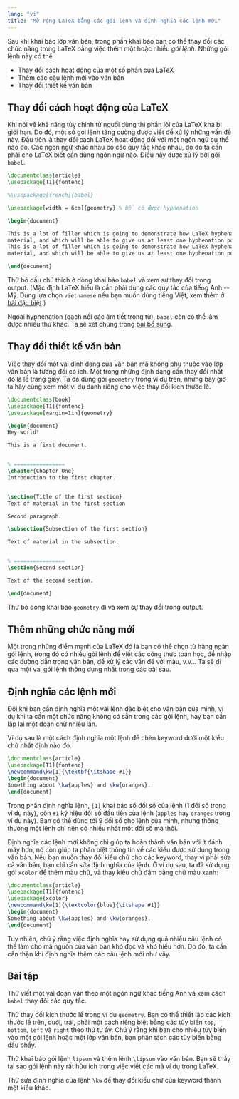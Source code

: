 ```yaml
---
lang: "vi"
title: "Mở rộng LaTeX bằng các gói lệnh và định nghĩa các lệnh mới"
---
```


Sau khi khai báo lớp văn bản, trong phần khai báo bạn có thể thay đổi các chức
năng trong LaTeX bằng việc thêm một hoặc nhiều *gói lệnh*. Những gói lệnh này
có thể

- Thay đổi cách hoạt động của một số phần của LaTeX
- Thêm các câu lệnh mới vào văn bản
- Thay đổi thiết kế văn bản

## Thay đổi cách hoạt động của LaTeX

Khi nói về khả năng tùy chỉnh từ người dùng thì phần lõi của LaTeX khá bị giới
hạn. Do đó, một số gói lệnh tăng cường được viết để xử lý những vấn đề này. Đầu
tiên là thay đổi cách LaTeX hoạt động đối với một ngôn ngữ cụ thể nào đó. Các
ngôn ngữ khác nhau có các quy tắc khác nhau, do đó ta cần phải cho LaTeX biết
cần dùng ngôn ngữ nào. Điều này được xử lý bởi gói `babel`.

```latex
\documentclass{article}
\usepackage[T1]{fontenc}

%\usepackage[french]{babel}

\usepackage[width = 6cm]{geometry} % Để có được hyphenation

\begin{document}

This is a lot of filler which is going to demonstrate how LaTeX hyphenates
material, and which will be able to give us at least one hyphenation point.
This is a lot of filler which is going to demonstrate how LaTeX hyphenates
material, and which will be able to give us at least one hyphenation point.

\end{document}
```

Thử bỏ dấu chú thích ở dòng khai báo `babel` và xem sự thay đổi trong output.
(Mặc định LaTeX hiểu là cần phải dùng các quy tắc của tiếng Anh -- Mỹ. Dùng
lựa chọn `vietnamese` nếu bạn muốn dùng tiếng Việt, xem thêm ở
[bài đặc biệt](language-01).)

Ngoài hyphenation (gạch nối các âm tiết trong từ), `babel` còn có thể làm được
nhiều thứ khác. Ta sẽ xét chúng trong [bài bổ sung](more-06).

## Thay đổi thiết kế văn bản

Việc thay đổi một vài định dạng của văn bản mà không phụ thuộc vào lớp văn bản
là tương đối có ích. Một trong những định dạng cần thay đổi nhất đó là lề trang
giấy. Ta đã dùng gói `geometry` trong ví dụ trên, nhưng bây giờ ta hãy cùng xem
một ví dụ dành riêng cho việc thay đổi kích thước lề.

```latex
\documentclass{book}
\usepackage[T1]{fontenc}
\usepackage[margin=1in]{geometry}

\begin{document}
Hey world!

This is a first document.


% ================
\chapter{Chapter One}
Introduction to the first chapter.


\section{Title of the first section}
Text of material in the first section

Second paragraph.

\subsection{Subsection of the first section}

Text of material in the subsection.


% ================
\section{Second section}

Text of the second section.

\end{document}
```

Thử bỏ dòng khai báo `geometry` đi và xem sự thay đổi trong output.

## Thêm những chức năng mới

Một trong những điểm mạnh của LaTeX đó là bạn có thể chọn từ hàng ngàn gói lệnh,
trong đó có nhiều gói lệnh để viết các công thức toán học, để nhập các đường
dẫn trong văn bản, để xử lý các vấn đề với màu, v.v... Ta sẽ đi qua một vài gói
lệnh thông dụng nhất trong các bài sau.

## Định nghĩa các lệnh mới

Đôi khi bạn cần định nghĩa một vài lệnh đặc biệt cho văn bản của mình, ví dụ khi
ta cần một chức năng không có sẵn trong các gói lệnh, hay bạn cần lặp lại một
đoạn chữ nhiều lần.

Ví dụ sau là một cách định nghĩa một lệnh để chèn keyword dưới một kiểu chữ nhất
định nào đó.

```latex
\documentclass{article}
\usepackage[T1]{fontenc}
\newcommand\kw[1]{\textbf{\itshape #1}}
\begin{document}
Something about \kw{apples} and \kw{oranges}.
\end{document}
```

Trong phần định nghĩa lệnh, `[1]` khai báo số đối số của lệnh (1 đối số trong ví
dụ này), còn `#1` ký hiệu đối số đầu tiên của lệnh (`apples` hay
`oranges` trong ví dụ này). Bạn có thể dùng tới 9 đối số cho lệnh của mình,
nhưng thông thường một lệnh chỉ nên có nhiều nhất một đối số mà thôi.

Định nghĩa các lệnh mới không chỉ giúp ta hoàn thành văn bản với ít đánh máy
hơn, nó còn giúp ta phân biệt thông tin về các kiểu được sử dụng trong văn bản.
Nếu bạn muốn thay đổi kiểu chữ cho các keyword, thay vì phải sửa cả văn bản, bạn
chỉ cần sửa định nghĩa của lệnh. Ở ví dụ sau, ta đã sử dụng gói `xcolor` để thêm
màu chữ, và thay kiểu chữ đậm bằng chữ màu xanh:

```latex
\documentclass{article}
\usepackage[T1]{fontenc}
\usepackage{xcolor}
\newcommand\kw[1]{\textcolor{blue}{\itshape #1}}
\begin{document}
Something about \kw{apples} and \kw{oranges}.
\end{document}
```

Tuy nhiên, chú ý rằng việc định nghĩa hay sử dụng quá nhiều câu lệnh có thể làm
cho mã nguồn của văn bản khó đọc và khó hiểu hơn. Do đó, ta cần cẩn thận khi
định nghĩa thêm các câu lệnh mới như vậy.

## Bài tập

Thử viết một vài đoạn văn theo một ngôn ngữ khác tiếng Anh và xem cách `babel`
thay đổi các quy tắc.

Thử thay đổi kích thước lề trong ví dụ `geometry`. Bạn có thể thiết lập các kích
thước lề trên, dưới, trái, phải một cách riêng biệt bằng các tùy biến `top`,
`bottom`, `left` và `right` theo thứ tự ấy. Chú ý rằng khi bạn cho nhiều tùy
biến vào một gói lệnh hoặc một lớp văn bản, bạn phân tách các tùy biến bằng dấu
phẩy.

Thử khai báo gói lệnh `lipsum` và thêm lệnh `\lipsum` vào văn bản. Bạn sẽ thấy
tại sao gói lệnh này rất hữu ích trong việc viết các mã ví dụ trong LaTeX.

Thử sửa định nghĩa của lệnh `\kw` để thay đổi kiểu chữ của keyword thành một
kiểu khác.

